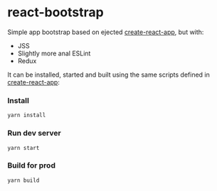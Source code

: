 # react-bootstrap
Simple app bootstrap based on ejected [create-react-app](https://github.com/facebookincubator/create-react-app), but with:
- JSS
- Slightly more anal ESLint
- Redux

It can be installed, started and built using the same scripts defined in [create-react-app](https://github.com/facebookincubator/create-react-app):

### Install
`yarn install`

### Run dev server
`yarn start`

### Build for prod
`yarn build`
